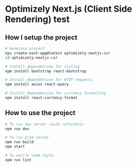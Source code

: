 # Optimizely Next.js (Client Side Rendering) test

## How I setup the project

```sh
# Generate project
npx create-next-app@latest optimizely-nextjs-csr
cd optimizely-nextjs-csr

# Install dependencies for styling
npm install bootstrap react-bootstrap

# Install dependencies for HTTP requests
npm install axios react-query

# Install dependencies for currency formatting
npm install react-currency-format
```

## How to use the project

```sh
# To run dev server (auto refreshes)
npm run dev

# To run prod server
npm run build
npm start

# To verify code style
npm run lint
```
